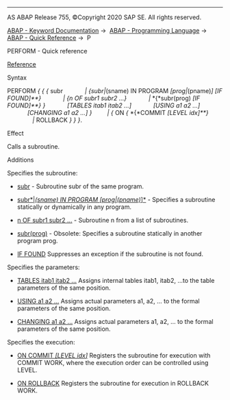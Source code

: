   

* * *

AS ABAP Release 755, ©Copyright 2020 SAP SE. All rights reserved.

[ABAP - Keyword Documentation](https://help.sap.com/doc/abapdocu_755_index_htm/7.55/en-US/abenabap.htm) →  [ABAP - Programming Language](https://help.sap.com/doc/abapdocu_755_index_htm/7.55/en-US/abenabap_reference.htm) →  [ABAP - Quick Reference](https://help.sap.com/doc/abapdocu_755_index_htm/7.55/en-US/abenabap_shortref.htm) →  P

PERFORM - Quick reference

[Reference](https://help.sap.com/doc/abapdocu_755_index_htm/7.55/en-US/abapperform.htm)

Syntax

PERFORM *{* *{* *{* subr
            *|* *{*subr*|*(sname) IN PROGRAM *\[*prog*|*(pname)*\]* *\[*IF FOUND*\]**}*
            *|* *{*n OF subr1 subr2 ...*}*
            *|* *{*subr(prog) *\[*IF FOUND*\]**}* *}*
            *\[*TABLES itab1 itab2 ...*\]*
            *\[*USING a1 a2 ...*\]*
            *\[*CHANGING a1 a2 ...*\]* *}*
        *|* *{* ON *{* *{*COMMIT *\[*LEVEL idx*\]**}*
               *|* ROLLBACK *}* *}* *}*.

Effect

Calls a subroutine.

Additions

Specifies the subroutine:

-   [subr](https://help.sap.com/doc/abapdocu_755_index_htm/7.55/en-US/abapperform_form.htm) - Subroutine subr of the same program.
    

-   [subr*|*(sname) IN PROGRAM *\[*prog*|*(pname)*\]*](https://help.sap.com/doc/abapdocu_755_index_htm/7.55/en-US/abapperform_form.htm) - Specifies a subroutine statically or dynamically in any program.
    

-   [n OF subr1 subr2 ...](https://help.sap.com/doc/abapdocu_755_index_htm/7.55/en-US/abapperform_form.htm) - Subroutine n from a list of subroutines.
    

-   [subr(prog)](https://help.sap.com/doc/abapdocu_755_index_htm/7.55/en-US/abapperform_obsolete.htm) - Obsolete: Specifies a subroutine statically in another program prog.
    

-   [IF FOUND](https://help.sap.com/doc/abapdocu_755_index_htm/7.55/en-US/abapperform_form.htm)
    Suppresses an exception if the subroutine is not found.
    

Specifies the parameters:

-   [TABLES itab1 itab2 ...](https://help.sap.com/doc/abapdocu_755_index_htm/7.55/en-US/abapperform_parameters.htm)
    Assigns internal tables itab1, itab2, ...to the table parameters of the same position.
    

-   [USING a1 a2 ...](https://help.sap.com/doc/abapdocu_755_index_htm/7.55/en-US/abapperform_parameters.htm)
    Assigns actual parameters a1, a2, ... to the formal parameters of the same position.
    

-   [CHANGING a1 a2 ...](https://help.sap.com/doc/abapdocu_755_index_htm/7.55/en-US/abapperform_parameters.htm)
    Assigns actual parameters a1, a2, ... to the formal parameters of the same position.
    

Specifies the execution:

-   [ON COMMIT *\[*LEVEL idx*\]*](https://help.sap.com/doc/abapdocu_755_index_htm/7.55/en-US/abapperform_subr.htm)
    Registers the subroutine for execution with COMMIT WORK, where the execution order can be controlled using LEVEL.
    

-   [ON ROLLBACK](https://help.sap.com/doc/abapdocu_755_index_htm/7.55/en-US/abapperform_subr.htm)
    Registers the subroutine for execution in ROLLBACK WORK.